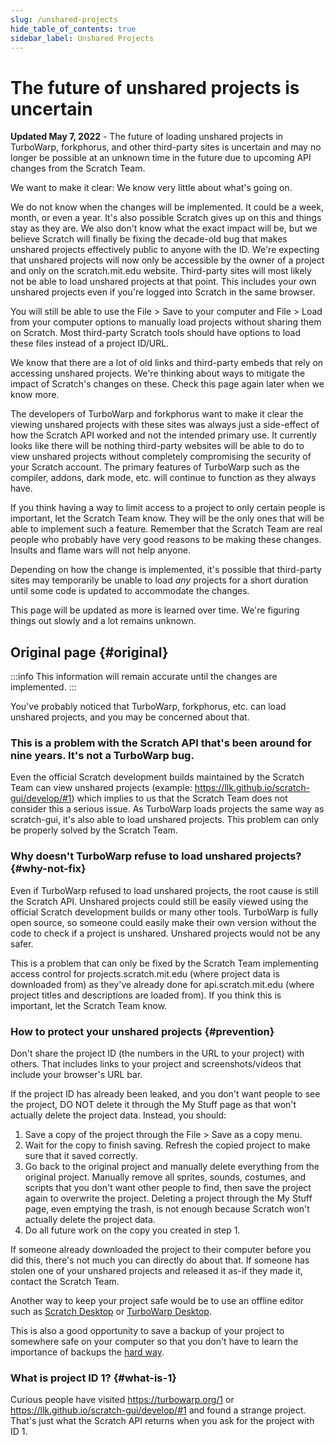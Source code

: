 ```yaml
---
slug: /unshared-projects
hide_table_of_contents: true
sidebar_label: Unshared Projects
---
```


# The future of unshared projects is uncertain

<!-- 
  I won't link these in the public website because there will be way too much spam if we do that, but here are relevant links:
  https://github.com/LLK/scratch-gui/pull/8269
  https://github.com/LLK/scratch-www/pull/6773
-->

**Updated May 7, 2022** - The future of loading unshared projects in TurboWarp, forkphorus, and other third-party sites is uncertain and may no longer be possible at an unknown time in the future due to upcoming API changes from the Scratch Team.

We want to make it clear: We know very little about what's going on.

We do not know when the changes will be implemented. It could be a week, month, or even a year. It's also possible Scratch gives up on this and things stay as they are. We also don't know what the exact impact will be, but we believe Scratch will finally be fixing the decade-old bug that makes unshared projects effectively public to anyone with the ID. We're expecting that unshared projects will now only be accessible by the owner of a project and only on the scratch.mit.edu website. Third-party sites will most likely not be able to load unshared projects at that point. This includes your own unshared projects even if you're logged into Scratch in the same browser.

You will still be able to use the File > Save to your computer and File > Load from your computer options to manually load projects without sharing them on Scratch. Most third-party Scratch tools should have options to load these files instead of a project ID/URL.

We know that there are a lot of old links and third-party embeds that rely on accessing unshared projects. We're thinking about ways to mitigate the impact of Scratch's changes on these. Check this page again later when we know more.

The developers of TurboWarp and forkphorus want to make it clear the viewing unshared projects with these sites was always just a side-effect of how the Scratch API worked and not the intended primary use. It currently looks like there will be nothing third-party websites will be able to do to view unshared projects without completely compromising the security of your Scratch account. The primary features of TurboWarp such as the compiler, addons, dark mode, etc. will continue to function as they always have.

If you think having a way to limit access to a project to only certain people is important, let the Scratch Team know. They will be the only ones that will be able to implement such a feature. Remember that the Scratch Team are real people who probably have very good reasons to be making these changes. Insults and flame wars will not help anyone.

Depending on how the change is implemented, it's possible that third-party sites may temporarily be unable to load *any* projects for a short duration until some code is updated to accommodate the changes.

This page will be updated as more is learned over time. We're figuring things out slowly and a lot remains unknown.

## Original page {#original}

:::info
This information will remain accurate until the changes are implemented.
:::

You've probably noticed that TurboWarp, forkphorus, etc. can load unshared projects, and you may be concerned about that.

<!-- Reference for "nine years" is https://github.com/scratchblocks/scratchblocks/issues/1 -->
<h3>This is a problem with the Scratch API that's been around for nine years. It's not a TurboWarp bug.</h3>

Even the official Scratch development builds maintained by the Scratch Team can view unshared projects (example: https://llk.github.io/scratch-gui/develop/#1) which implies to us that the Scratch Team does not consider this a serious issue. As TurboWarp loads projects the same way as scratch-gui, it's also able to load unshared projects. This problem can only be properly solved by the Scratch Team.

### Why doesn't TurboWarp refuse to load unshared projects? {#why-not-fix}

Even if TurboWarp refused to load unshared projects, the root cause is still the Scratch API. Unshared projects could still be easily viewed using the official Scratch development builds or many other tools. TurboWarp is fully open source, so someone could easily make their own version without the code to check if a project is unshared. Unshared projects would not be any safer.

This is a problem that can only be fixed by the Scratch Team implementing access control for projects.scratch.mit.edu (where project data is downloaded from) as they've already done for api.scratch.mit.edu (where project titles and descriptions are loaded from). If you think this is important, let the Scratch Team know.

### How to protect your unshared projects {#prevention}

Don't share the project ID (the numbers in the URL to your project) with others. That includes links to your project and screenshots/videos that include your browser's URL bar.

If the project ID has already been leaked, and you don't want people to see the project, DO NOT delete it through the My Stuff page as that won't actually delete the project data. Instead, you should:

1. Save a copy of the project through the File > Save as a copy menu.
2. Wait for the copy to finish saving. Refresh the copied project to make sure that it saved correctly.
3. Go back to the original project and manually delete everything from the original project. Manually remove all sprites, sounds, costumes, and scripts that you don't want other people to find, then save the project again to overwrite the project. Deleting a project through the My Stuff page, even emptying the trash, is not enough because Scratch won't actually delete the project data.
4. Do all future work on the copy you created in step 1.

If someone already downloaded the project to their computer before you did this, there's not much you can directly do about that. If someone has stolen one of your unshared projects and released it as-if they made it, contact the Scratch Team.

Another way to keep your project safe would be to use an offline editor such as [Scratch Desktop](https://scratch.mit.edu/download) or [TurboWarp Desktop](https://desktop.turbowarp.org/).

This is also a good opportunity to save a backup of your project to somewhere safe on your computer so that you don't have to learn the importance of backups the [hard way](https://ocular.jeffalo.net/search?q=project%20disappeared&sort=relevance).

### What is project ID 1? {#what-is-1}

Curious people have visited https://turbowarp.org/1 or https://llk.github.io/scratch-gui/develop/#1 and found a strange project. That's just what the Scratch API returns when you ask for the project with ID 1.
